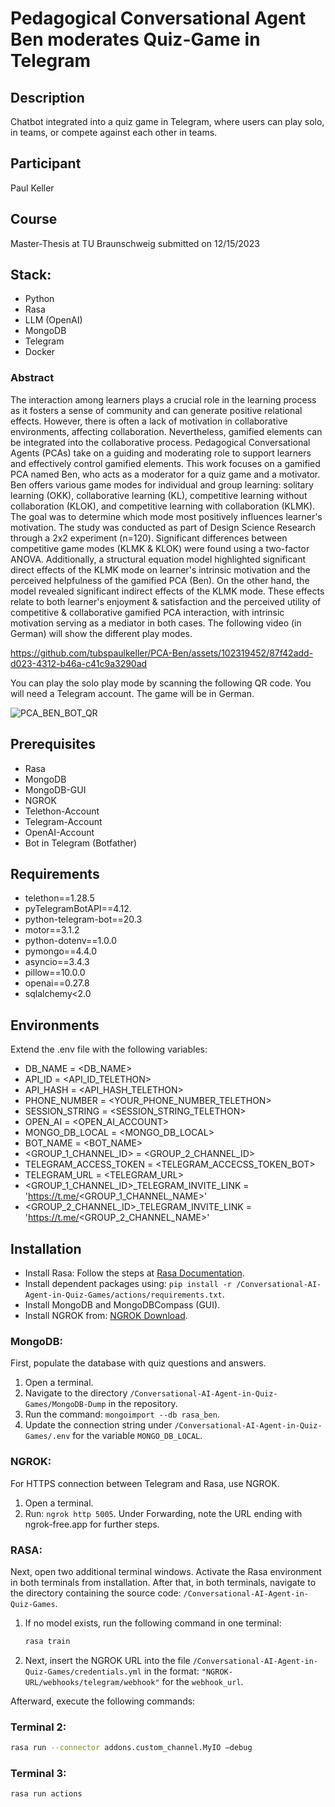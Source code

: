 # Pedagogical Conversational Agent Ben moderates Quiz-Game in Telegram

## Description
Chatbot integrated into a quiz game in Telegram, where users can play solo, in teams, or compete against each other in teams.

## Participant 
Paul Keller 

## Course 
Master-Thesis at TU Braunschweig submitted on 12/15/2023

## Stack:
- Python
- Rasa
- LLM (OpenAI)
- MongoDB
- Telegram
- Docker

### Abstract 

The interaction among learners plays a crucial role in the learning process as it fosters a sense of community and can generate positive relational effects. However, there is often a lack of motivation in collaborative environments, affecting collaboration. Nevertheless, gamified elements can be integrated into the collaborative process. Pedagogical Conversational Agents (PCAs) take on a guiding and moderating role to support learners and effectively control gamified elements. This work focuses on a gamified PCA named Ben, who acts as a moderator for a quiz game and a motivator. Ben offers various game modes for individual and group learning: solitary learning (OKK), collaborative learning (KL), competitive learning without collaboration (KLOK), and competitive learning with collaboration (KLMK). The goal was to determine which mode most positively influences learner's motivation. The study was conducted as part of Design Science Research through a 2x2 experiment (n=120). Significant differences between competitive game modes (KLMK & KLOK) were found using a two-factor ANOVA. Additionally, a structural equation model highlighted significant direct effects of the KLMK mode on learner's intrinsic motivation and the perceived helpfulness of the gamified PCA (Ben). On the other hand, the model revealed significant indirect effects of the KLMK mode. These effects relate to both learner's enjoyment & satisfaction and the perceived utility of competitive & collaborative gamified PCA interaction, with intrinsic motivation serving as a mediator in both cases. 
The following video (in German) will show the different play modes.

https://github.com/tubspaulkeller/PCA-Ben/assets/102319452/87f42add-d023-4312-b46a-c41c9a3290ad

You can play the solo play mode by scanning the following QR code. You will need a Telegram account. The game will be in German.

![PCA_BEN_BOT_QR](https://github.com/tubspaulkeller/PCA-Ben/assets/102319452/c3311aa7-cfcf-4894-84af-74e8a7c86c26)

## Prerequisites
- Rasa 
- MongoDB 
- MongoDB-GUI 
- NGROK
- Telethon-Account 
- Telegram-Account 
- OpenAI-Account
- Bot in Telegram (Botfather)

## Requirements
- telethon==1.28.5
- pyTelegramBotAPI==4.12.
- python-telegram-bot==20.3
- motor==3.1.2
- python-dotenv==1.0.0
- pymongo==4.4.0 
- asyncio==3.4.3
- pillow==10.0.0
- openai==0.27.8
- sqlalchemy<2.0

## Environments 
Extend the .env file with the following variables: 
- DB_NAME = <DB_NAME>
- API_ID = <API_ID_TELETHON>
- API_HASH = <API_HASH_TELETHON>
- PHONE_NUMBER = <YOUR_PHONE_NUMBER_TELETHON>
- SESSION_STRING = <SESSION_STRING_TELETHON>
- OPEN_AI = <OPEN_AI_ACCOUNT>
- MONGO_DB_LOCAL = <MONGO_DB_LOCAL>
- BOT_NAME = <BOT_NAME>
- <GROUP_1_CHANNEL_ID> = <GROUP_2_CHANNEL_ID>
- TELEGRAM_ACCESS_TOKEN = <TELEGRAM_ACCECSS_TOKEN_BOT>
- TELEGRAM_URL = <TELEGRAM_URL> 
- <GROUP_1_CHANNEL_ID>_TELEGRAM_INVITE_LINK = 'https://t.me/<GROUP_1_CHANNEL_NAME>'
- <GROUP_2_CHANNEL_ID>_TELEGRAM_INVITE_LINK = 'https://t.me/<GROUP_2_CHANNEL_NAME>'



## Installation 

- Install Rasa: Follow the steps at [Rasa Documentation](https://rasa.com/docs/rasa/2.x/installation/).
- Install dependent packages using: `pip install -r /Conversational-AI-Agent-in-Quiz-Games/actions/requirements.txt`.
- Install MongoDB and MongoDBCompass (GUI).
- Install NGROK from: [NGROK Download](https://ngrok.com/download).
  
### MongoDB:

First, populate the database with quiz questions and answers.
1. Open a terminal.
2. Navigate to the directory `/Conversational-AI-Agent-in-Quiz-Games/MongoDB-Dump` in the repository.
3. Run the command: `mongoimport --db rasa_ben`.
4. Update the connection string under `/Conversational-AI-Agent-in-Quiz-Games/.env` for the variable `MONGO_DB_LOCAL`.

### NGROK:

For HTTPS connection between Telegram and Rasa, use NGROK.
1. Open a terminal.
2. Run: `ngrok http 5005`.
Under Forwarding, note the URL ending with ngrok-free.app for further steps.

### RASA:
Next, open two additional terminal windows. Activate the Rasa environment in both terminals from installation. After that, in both terminals, navigate to the directory containing the source code: `/Conversational-AI-Agent-in-Quiz-Games`.

1. If no model exists, run the following command in one terminal: 
    ```bash
    rasa train
    ```

2. Next, insert the NGROK URL into the file `/Conversational-AI-Agent-in-Quiz-Games/credentials.yml` in the format: `"NGROK-URL/webhooks/telegram/webhook"` for the `webhook_url`.

Afterward, execute the following commands:

### Terminal 2:

```bash
rasa run --connector addons.custom_channel.MyIO –debug
 ```
### Terminal 3:
  ```bash
rasa run actions
 ```






